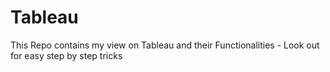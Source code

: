 # Tableau
This Repo contains my view on Tableau and their Functionalities - Look out for easy step by step tricks
